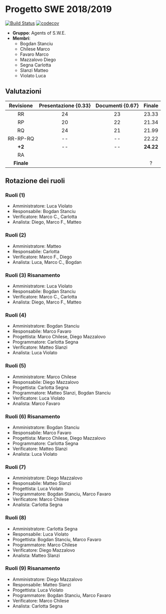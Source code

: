 # Progetto SWE 2018/2019
[![Build Status](https://travis-ci.com/MarcoChilese/Agents-of-S.W.E..svg?token=oQdfUE2xcjByCYsprNx7&branch=develop)](https://travis-ci.com/MarcoChilese/Agents-of-S.W.E.)
[![codecov](https://codecov.io/gh/MarcoChilese/Agents-of-S.W.E./branch/feature%2FProdotto/graph/badge.svg)](https://codecov.io/gh/MarcoChilese/Agents-of-S.W.E.)
* __Gruppo__: Agents of S.W.E.
* __Membri__:
  * Bogdan Stanciu
  * Chilese Marco
  * Favaro Marco
  * Mazzalovo Diego
  * Segna Carlotta
  * Slanzi Matteo
  * Violato Luca
  
## Valutazioni
| Revisione | Presentazione {0.33} | Documenti {0.67} | Finale |
|:---------:|:--------------------:|:----------------:|:------:|
|     RR    |          24          |        23        |  23.33 |
|     RP    |          20          |        22        |  21.34 |
|     RQ    |          24            |      21            |    21.99    |
|     RR-RP-RQ    |         --           |        --        |    22.22    |
|     **+2**    |         --           |        --        |    **24.22**    |
|     RA    |                      |                  |        |
|    **Finale**    |                      |                  |  ? |

## Rotazione dei ruoli
### Ruoli (1)
- Amministratore: Luca Violato
- Responsabile: Bogdan Stanciu
- Verificatore: Marco C., Carlotta
- Analista: Diego, Marco F., Matteo

### Ruoli (2)
- Amministratore: Matteo
- Responsabile: Carlotta
- Verificatore: Marco F., Diego
- Analista: Luca, Marco C., Bogdan


### Ruoli (3) Risanamento
- Amministratore: Luca Violato
- Responsabile: Bogdan Stanciu
- Verificatore: Marco C., Carlotta
- Analista: Diego, Marco F., Matteo

### Ruoli (4)
- Amministratore: Bogdan Stanciu
- Responsabile: Marco Favaro
- Progettista: Marco Chilese, Diego Mazzalovo
- Programmatore: Carlotta Segna
- Verificatore: Matteo Slanzi
- Analista: Luca Violato

### Ruoli (5)
- Amministratore: Marco Chilese
- Responsabile: Diego Mazzalovo
- Progettista: Carlotta Segna
- Programmatore: Matteo Slanzi, Bogdan Stanciu
- Verificatore: Luca Violato
- Analista: Marco Favaro

### Ruoli (6) Risanamento
- Amministratore: Bogdan Stanciu
- Responsabile: Marco Favaro
- Progettista: Marco Chilese, Diego Mazzalovo
- Programmatore: Carlotta Segna
- Verificatore: Matteo Slanzi
- Analista: Luca Violato

### Ruoli (7)
- Amministratore: Diego Mazzalovo
- Responsabile: Matteo Slanzi
- Progettista: Luca Violato
- Programmatore: Bogdan Stanciu, Marco Favaro
- Verificatore: Marco Chilese
- Analista: Carlotta Segna


### Ruoli (8)
- Amministratore: Carlotta Segna
- Responsabile: Luca Violato
- Progettista: Bogdan Stanciu, Marco Favaro
- Programmatore: Marco Chilese
- Verificatore: Diego Mazzalovo
- Analista: Matteo Slanzi



### Ruoli (9) Risanamento
- Amministratore: Diego Mazzalovo
- Responsabile: Matteo Slanzi
- Progettista: Luca Violato
- Programmatore: Bogdan Stanciu, Marco Favaro
- Verificatore: Marco Chilese
- Analista: Carlotta Segna
